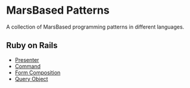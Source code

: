 # MarsBased Patterns

A collection of MarsBased programming patterns in different languages.

## Ruby on Rails

- [Presenter](rails/presenter.md)
- [Command](rails/command.md)
- [Form Composition](rails/form-composition-pattern.md)
- [Query Object](rails/query-object.md)
